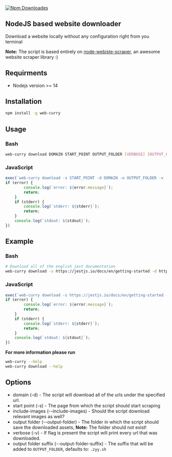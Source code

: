 [![Npm Downloades](https://img.shields.io/npm/dm/web-curry?label=npm%20downloads)](https://www.npmjs.com/package/web-curry    )

## NodeJS based website downloader

Download a website locally without any configuration right from you terminal

__Note:__ The script is based entirely on [node-webiste-scraper](https://github.com/website-scraper/node-website-scraper), an awesome website scraper library :)

## Requirments

* Nodejs version >= 14

## Installation

```bash
npm install -g web-curry
```

## Usage

### Bash
```bash
web-curry download DOMAIN START_POINT OUTPUT_FOLDER [VERBOSE] [OUTPUT_FOLDER_SUFFIX] [INCLUDE_IMAGES]
```

### JavaScript 
```javascript
exec(`web-curry download -s START_POINT -d DOMAIN -o OUTPUT_FOLDER -v --include-images`, async (error, stdout, stderr) => {
if (error) {
        console.log(`error: ${error.message}`);
        return;
    }
    if (stderr) {
        console.log(`stderr: ${stderr}`);
        return;
    }
    console.log(`stdout: ${stdout}`);
})

```


## Example

### Bash
```bash
# Download all of the english jest documentation
web-curry download -s https://jestjs.io/docs/en/getting-started -d https://jestjs.io/docs/en/ -o jest-docs -v --include-images
```

### JavaScript 
```javascript
exec(`web-curry download -s https://jestjs.io/docs/en/getting-started -d https://jestjs.io/docs/en/ -o jest-docs -v --include-images`, async (error, stdout, stderr) => {
if (error) {
        console.log(`error: ${error.message}`);
        return;
    }
    if (stderr) {
        console.log(`stderr: ${stderr}`);
        return;
    }
    console.log(`stdout: ${stdout}`);
})

```


__For more information please run__
```bash
web-curry --help
web-curry download --help
```
## Options

* domain (-d) - The script will download all of the urls under the specified url.
* start point (-s) - The page from which the script should start scraping
* include-images (--include-images) - Should the script download relevant images as well?
* output folder (--output-folder) - The folder in which the script should save the downloaded assets,
  __Note:__ The folder should not exist!
* verbose (-v) - If flag is present the script will print every url that was downloaded.
* output folder suffix (--output-folder-suffix) - The suffix that will be added to `OUTPUT_FOLDER`, defaults to: `.zyy.sh`

